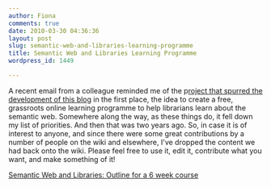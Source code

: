 ```yaml
---
author: Fiona
comments: true
date: 2010-03-30 04:36:36
layout: post
slug: semantic-web-and-libraries-learning-programme
title: Semantic Web and Libraries Learning Programme
wordpress_id: 1449

---
```


A recent email from a colleague reminded me of the p[roject that spurred the development of this blo](http://www.semanticlibrary.net/2008/01/18/learning-the-semantic-web/)g in the first place, the idea to create a free, grassroots online learning programme to help librarians learn about the semantic web. Somewhere along the way, as these things do, it fell down my list of priorities. And then that was two years ago. So, in case it is of interest to anyone, and since there were some great contributions by a number of people on the wiki and elsewhere, I've dropped the content we had back onto the wiki. Please feel free to use it, edit it, contribute what you want, and make something of it!

[Semantic Web and Libraries: Outline for a 6 week course](http://semanticlibrary.pbworks.com/)
